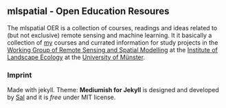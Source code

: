 ## mlspatial - Open Education Resoures

The mlspatial OER is a collection of courses, readings and ideas related to (but not exclusive) remote sensing and machine learning.
It it basically a collection of [my](https://www.uni-muenster.de/RemoteSensing/team/marvinludwig/index.html) courses and currated information for study projects in the [Working Group of Remote Sensing and Spatial Modelling](https://www.uni-muenster.de/RemoteSensing/index.html) at the [Institute of Landscape Ecology](https://www.uni-muenster.de/Landschaftsoekologie/en/index.shtml) at the [University of Münster](https://www.uni-muenster.de/en/).




### Imprint
Made with jekyll. Theme: **Mediumish for Jekyll** is designed and developed by [Sal](https://www.wowthemes.net) and it is *free* under MIT license.
